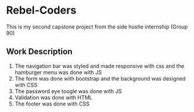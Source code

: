# Rebel-Coders
This is my second capstone project from the side hustle internship (Group 90)

## Work Description
1. The navigation bar was styled and made responsive with css and the hamburger menu was done with JS
2. The form was done with bootstrap and the background was designed with CSS
3. The password eye toogle was done with JS
4. Validation was done with HTML 
5. The footer was done with CSS

